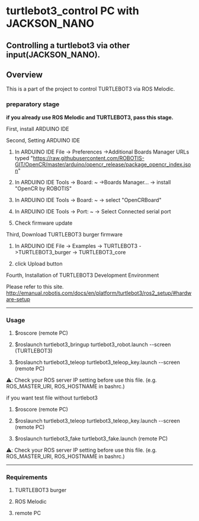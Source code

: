 # turtlebot3_control PC with JACKSON_NANO
Controlling a turtlebot3 via other input(JACKSON_NANO).
-----------------------------------------------------------------------------------------------------
## Overview

This is a part of the project to control TURTLEBOT3 via ROS Melodic.

### preparatory stage

**if you already use ROS Melodic and TURTLEBOT3, pass this stage.**

First, install ARDUINO IDE

Second, Setting ARDUINO IDE

  1. In ARDUINO IDE File -> Preferences ->Additional Boards Manager URLs
      typed "https://raw.githubusercontent.com/ROBOTIS-GIT/OpenCR/master/arduino/opencr_release/package_opencr_index.json"
      
  2. In ARDUINO IDE Tools -> Board: ~ ->Boards Manager... -> install "OpenCR by ROBOTIS"

  3. In ARDUINO IDE Tools -> Board: ~ -> select "OpenCRBoard"

  4. In ARDUINO IDE Tools -> Port: ~ -> Select Connected serial port

  5. Check firmware update 

Third, Download TURTLEBOT3 burger firmware

   1. In ARDUINO IDE File -> Examples -> TURTLEBOT3 ->TURTLEBOT3_burger -> TURTLEBOT3_core

   2. click Upload button

Fourth, Installation of TURTLEBOT3 Development Environment

Please refer to this site.
http://emanual.robotis.com/docs/en/platform/turtlebot3/ros2_setup/#hardware-setup

-----------------------------------------------------------------------------------------------------

### Usage

1. $roscore (remote PC)

2. $roslaunch turtlebot3_bringup turtlebot3_robot.launch --screen (TURTLEBOT3)

3. $roslaunch turtlebot3_teleop turtlebot3_teleop_key.launch --screen (remote PC)

⚠️: Check your ROS server IP setting before use this file. (e.g. ROS_MASTER_URI, ROS_HOSTNAME in bashrc.)


if you want test file without turtlebot3

1. $roscore (remote PC)

2. $roslaunch turtlebot3_teleop turtlebot3_teleop_key.launch --screen (remote PC)

3. $roslaunch turtlebot3_fake turtlebot3_fake.launch (remote PC)

⚠️: Check your ROS server IP setting before use this file. (e.g. ROS_MASTER_URI, ROS_HOSTNAME in bashrc.)

-----------------------------------------------------------------------------------------------------
### Requirements

1. TURTLEBOT3 burger

2. ROS Melodic

3. remote PC

